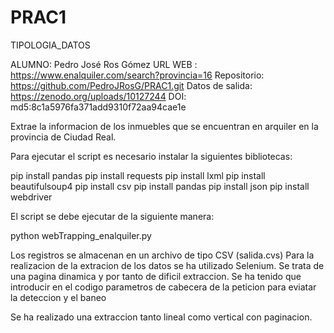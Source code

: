 # PRAC1
 TIPOLOGIA_DATOS

ALUMNO: Pedro José Ros Gómez
URL WEB : https://www.enalquiler.com/search?provincia=16
Repositorio: https://github.com/PedroJRosG/PRAC1.git
Datos de salida: https://zenodo.org/uploads/10127244
DOI: md5:8c1a5976fa371add9310f72aa94cae1e 

Extrae la informacion de los inmuebles que se encuentran en arquiler en la provincia de Ciudad Real.

Para ejecutar el script es necesario instalar la siguientes bibliotecas:

pip install pandas
pip install requests
pip install lxml
pip install beautifulsoup4
pip install csv
pip install pandas
pip install json
pip install webdriver

El script se debe ejecutar de la siguiente manera:

python webTrapping_enalquiler.py

Los registros se almacenan en un archivo de tipo CSV (salida.cvs)
Para la realizacion de la extracion de los datos  se ha utilizado Selenium.
Se trata de una pagina dinamica y por tanto de dificil extraccion.
Se ha tenido que introducir en el codigo parametros de cabecera de la peticion
para eviatar la deteccion y el baneo

Se ha realizado una extraccion tanto lineal como vertical con paginacion.
